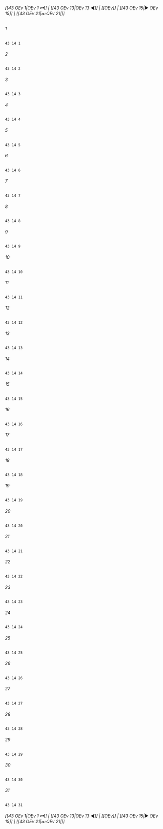
###### [[43 OEv 1|OEv 1 ⏮]] | [[43 OEv 13|OEv 13 ◀]] | [[OEv]] | [[43 OEv 15|▶ OEv 15]] | [[43 OEv 21|⏭ OEv 21|]]

###### 1
``` verse
43 14 1 
```
###### 2
``` verse
43 14 2 
```
###### 3
``` verse
43 14 3 
```
###### 4
``` verse
43 14 4 
```
###### 5
``` verse
43 14 5 
```
###### 6
``` verse
43 14 6 
```
###### 7
``` verse
43 14 7 
```
###### 8
``` verse
43 14 8 
```
###### 9
``` verse
43 14 9 
```
###### 10
``` verse
43 14 10 
```
###### 11
``` verse
43 14 11 
```
###### 12
``` verse
43 14 12 
```
###### 13
``` verse
43 14 13 
```
###### 14
``` verse
43 14 14 
```
###### 15
``` verse
43 14 15 
```
###### 16
``` verse
43 14 16 
```
###### 17
``` verse
43 14 17 
```
###### 18
``` verse
43 14 18 
```
###### 19
``` verse
43 14 19 
```
###### 20
``` verse
43 14 20 
```
###### 21
``` verse
43 14 21 
```
###### 22
``` verse
43 14 22 
```
###### 23
``` verse
43 14 23 
```
###### 24
``` verse
43 14 24 
```
###### 25
``` verse
43 14 25 
```
###### 26
``` verse
43 14 26 
```
###### 27
``` verse
43 14 27 
```
###### 28
``` verse
43 14 28 
```
###### 29
``` verse
43 14 29 
```
###### 30
``` verse
43 14 30 
```
###### 31
``` verse
43 14 31 
```

###### [[43 OEv 1|OEv 1 ⏮]] | [[43 OEv 13|OEv 13 ◀]] | [[OEv]] | [[43 OEv 15|▶ OEv 15]] | [[43 OEv 21|⏭ OEv 21|]]

